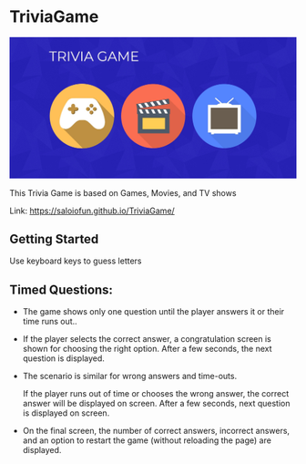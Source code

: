# TriviaGame

![demo](assets/images/demo.jpg)

This Trivia Game is based on Games, Movies, and TV shows

Link: https://saloiofun.github.io/TriviaGame/

## Getting Started

Use keyboard keys to guess letters

## Timed Questions:

*  The game shows only one question until the player answers it or their time runs out..

* If the player selects the correct answer, a congratulation screen is shown for choosing the right option. After a few seconds, the next question is displayed.

* The scenario is similar for wrong answers and time-outs.

  If the player runs out of time or chooses the wrong answer, the correct answer will be displayed on screen. After a few seconds, next question is displayed on screen.

* On the final screen, the number of correct answers, incorrect answers, and an option to restart the game (without reloading the page) are displayed.


